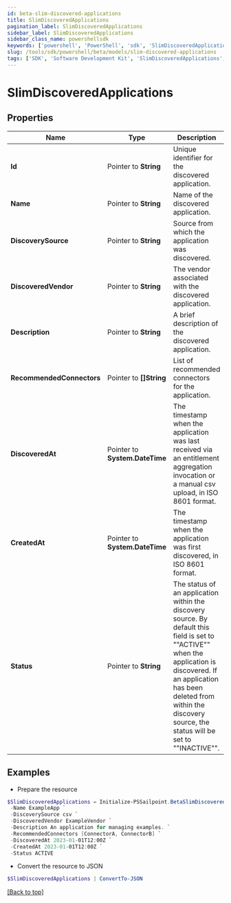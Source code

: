 ```yaml
---
id: beta-slim-discovered-applications
title: SlimDiscoveredApplications
pagination_label: SlimDiscoveredApplications
sidebar_label: SlimDiscoveredApplications
sidebar_class_name: powershellsdk
keywords: ['powershell', 'PowerShell', 'sdk', 'SlimDiscoveredApplications', 'BetaSlimDiscoveredApplications'] 
slug: /tools/sdk/powershell/beta/models/slim-discovered-applications
tags: ['SDK', 'Software Development Kit', 'SlimDiscoveredApplications', 'BetaSlimDiscoveredApplications']
---
```



# SlimDiscoveredApplications

## Properties

Name | Type | Description | Notes
------------ | ------------- | ------------- | -------------
**Id** |  Pointer to **String** | Unique identifier for the discovered application. | [optional] 
**Name** |  Pointer to **String** | Name of the discovered application. | [optional] 
**DiscoverySource** |  Pointer to **String** | Source from which the application was discovered. | [optional] 
**DiscoveredVendor** |  Pointer to **String** | The vendor associated with the discovered application. | [optional] 
**Description** |  Pointer to **String** | A brief description of the discovered application. | [optional] 
**RecommendedConnectors** |  Pointer to **[]String** | List of recommended connectors for the application. | [optional] 
**DiscoveredAt** |  Pointer to **System.DateTime** | The timestamp when the application was last received via an entitlement aggregation invocation  or a manual csv upload, in ISO 8601 format. | [optional] 
**CreatedAt** |  Pointer to **System.DateTime** | The timestamp when the application was first discovered, in ISO 8601 format. | [optional] 
**Status** |  Pointer to **String** | The status of an application within the discovery source.  By default this field is set to ""ACTIVE"" when the application is discovered.  If an application has been deleted from within the discovery source, the status will be set to ""INACTIVE"". | [optional] 

## Examples

- Prepare the resource
```powershell
$SlimDiscoveredApplications = Initialize-PSSailpoint.BetaSlimDiscoveredApplications  -Id null `
 -Name ExampleApp `
 -DiscoverySource csv `
 -DiscoveredVendor ExampleVendor `
 -Description An application for managing examples. `
 -RecommendedConnectors [ConnectorA, ConnectorB] `
 -DiscoveredAt 2023-01-01T12:00Z `
 -CreatedAt 2023-01-01T12:00Z `
 -Status ACTIVE
```

- Convert the resource to JSON
```powershell
$SlimDiscoveredApplications | ConvertTo-JSON
```


[[Back to top]](#) 


